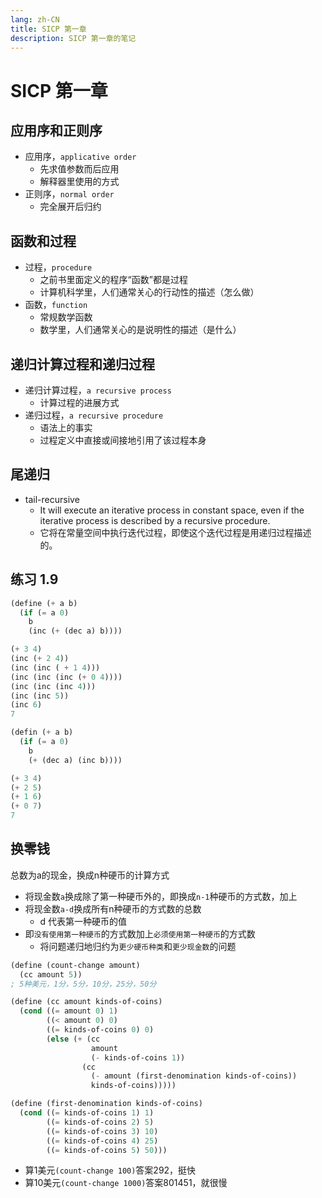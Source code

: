 ```yaml
---
lang: zh-CN
title: SICP 第一章
description: SICP 第一章的笔记
---
```


# SICP 第一章

## 应用序和正则序

- 应用序，`applicative order`
  - 先求值参数而后应用
  - 解释器里使用的方式
- 正则序，`normal order`
  - 完全展开后归约

## 函数和过程

- 过程，`procedure`
  - 之前书里面定义的程序“函数”都是过程
  - 计算机科学里，人们通常关心的行动性的描述（怎么做）
- 函数，`function`
  - 常规数学函数
  - 数学里，人们通常关心的是说明性的描述（是什么）

## 递归计算过程和递归过程

- 递归计算过程，`a recursive process`
  - 计算过程的进展方式
- 递归过程，`a recursive procedure`
  - 语法上的事实
  - 过程定义中直接或间接地引用了该过程本身

## 尾递归

- tail-recursive
  - It will execute an iterative process in constant space, even if the iterative process is described by a recursive procedure.
  - 它将在常量空间中执行迭代过程，即使这个迭代过程是用递归过程描述的。

## 练习 1.9

```scheme
(define (+ a b)
  (if (= a 0)
    b
    (inc (+ (dec a) b))))
```
```scheme
(+ 3 4)
(inc (+ 2 4))
(inc (inc ( + 1 4)))
(inc (inc (inc (+ 0 4))))
(inc (inc (inc 4)))
(inc (inc 5))
(inc 6)
7
```
```scheme
(defin (+ a b)
  (if (= a 0)
    b
    (+ (dec a) (inc b))))
```
```scheme
(+ 3 4)
(+ 2 5)
(+ 1 6)
(+ 0 7)
7
```

## 换零钱

总数为a的现金，换成n种硬币的计算方式
- 将现金数`a`换成除了第一种硬币外的，即换成`n-1`种硬币的方式数，加上
- 将现金数`a-d`换成所有n种硬币的方式数的总数
  - d 代表第一种硬币的值
- 即`没有使用第一种硬币`的方式数加上`必须使用第一种硬币`的方式数
  - 将问题递归地归约为`更少硬币种类`和`更少现金数`的问题

```scheme
(define (count-change amount)
  (cc amount 5))
; 5种美元，1分，5分，10分，25分，50分

(define (cc amount kinds-of-coins)
  (cond ((= amount 0) 1)
        ((< amount 0) 0)
        ((= kinds-of-coins 0) 0)
        (else (+ (cc
                  amount
                  (- kinds-of-coins 1))
                (cc
                  (- amount (first-denomination kinds-of-coins))
                  kinds-of-coins)))))

(define (first-denomination kinds-of-coins)
  (cond ((= kinds-of-coins 1) 1)
        ((= kinds-of-coins 2) 5)
        ((= kinds-of-coins 3) 10)
        ((= kinds-of-coins 4) 25)
        ((= kinds-of-coins 5) 50)))
```

- 算1美元`(count-change 100)`答案292，挺快
- 算10美元`(count-change 1000)`答案801451，就很慢

